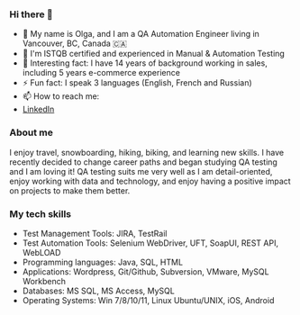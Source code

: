 ### Hi there 👋
- 🔭 My name is Olga, and I am a QA Automation Engineer living in Vancouver, BC, Canada 🇨🇦
- 🌱 I'm ISTQB certified and experienced in Manual & Automation Testing 
- 👀 Interesting fact: I have 14 years of background working in sales, including 5 years e-commerce experience
- ⚡ Fun fact: I speak 3 languages (English, French and Russian) 
- 📫 How to reach me: 
- [LinkedIn](https://www.linkedin.com/in/olga-gogoleva-can/?locale=en_US)

### About me
I enjoy travel, snowboarding, hiking, biking, and learning new skills. I have recently decided to change career paths and began studying QA testing and I am loving it! QA testing suits me very well as I am detail-oriented, enjoy working with data and technology, and enjoy having a positive impact on projects to make them better.

### My tech skills
- Test Management Tools: 	JIRA, TestRail
- Test Automation Tools: 	Selenium WebDriver, UFT, SoapUI, REST API, WebLOAD
- Programming languages: 	Java, SQL, HTML
- Applications:           Wordpress, Git/Github, Subversion, VMware, MySQL Workbench
- Databases:              MS SQL, MS Access, MySQL 
- Operating Systems: 		  Win 7/8/10/11, Linux Ubuntu/UNIX, iOS, Android 

